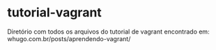 # tutorial-vagrant
Diretório com todos os arquivos do tutorial de vagrant encontrado em: whugo.com.br/posts/aprendendo-vagrant/
